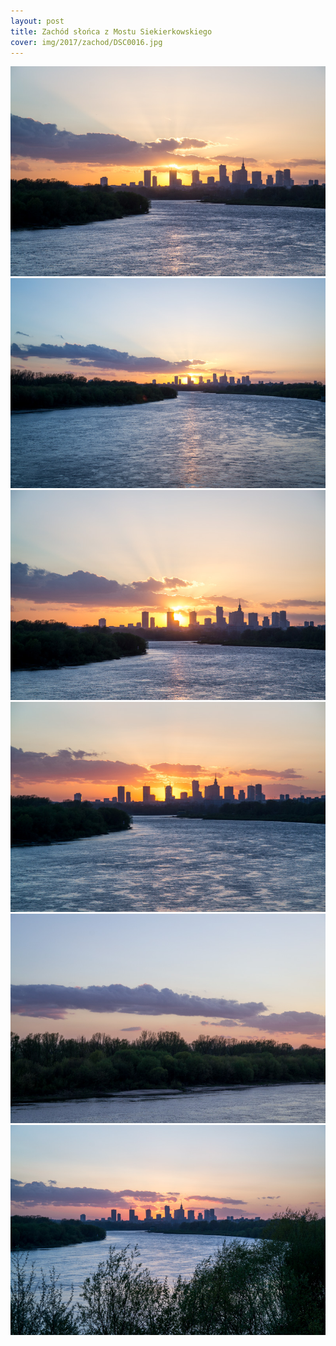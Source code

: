 ```yaml
---
layout: post
title: Zachód słońca z Mostu Siekierkowskiego
cover: img/2017/zachod/DSC0016.jpg
---
```

<img src="/img/2017/zachod/DSC0016.jpg">
<img src="/img/2017/zachod/DSC0019.jpg">
<img src="/img/2017/zachod/DSC0033.jpg">
<img src="/img/2017/zachod/DSC0086.jpg">
<img src="/img/2017/zachod/DSC0098.jpg">
<img src="/img/2017/zachod/DSC0114.jpg">

<div class="fb-comments" data-href="http://emilkape.github.io/Zachod-2017" data-numposts="5" data-width="100%"></div>
